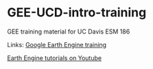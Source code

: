 # GEE-UCD-intro-training
GEE training material for UC Davis ESM 186

Links: 
[Google Earth Engine training](https://developers.google.com/earth-engine/guides)

[Earth Engine tutorials on Youtube](https://www.youtube.com/watch?v=WvaBZbph_cU)
